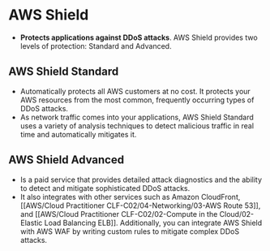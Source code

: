 # AWS Shield
- **Protects applications against DDoS attacks**. AWS Shield provides two levels of protection: Standard and Advanced.

## AWS Shield Standard
- Automatically protects all AWS customers at no cost. It protects your AWS resources from the most common, frequently occurring types of DDoS attacks.
- As network traffic comes into your applications, AWS Shield Standard uses a variety of analysis techniques to detect malicious traffic in real time and automatically mitigates it.

## AWS Shield Advanced
- Is a paid service that provides detailed attack diagnostics and the ability to detect and mitigate sophisticated DDoS attacks.
- It also integrates with other services such as Amazon CloudFront, [[AWS/Cloud Practitioner CLF-C02/04-Networking/03-AWS Route 53]], and [[AWS/Cloud Practitioner CLF-C02/02-Compute in the Cloud/02-Elastic Load Balancing ELB]]. Additionally, you can integrate AWS Shield with AWS WAF by writing custom rules to mitigate complex DDoS attacks.